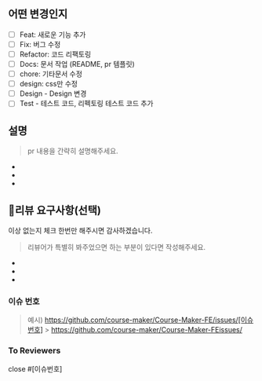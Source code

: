 ## 어떤 변경인지

- [ ] Feat: 새로운 기능 추가
- [ ] Fix: 버그 수정
- [ ] Refactor: 코드 리팩토링
- [ ] Docs: 문서 작업 (README, pr 템플릿)
- [ ] chore: 기타문서 수정
- [ ] design: css만 수정
- [ ] Design - Design 변경
- [ ] Test - 테스트 코드, 리펙토링 테스트 코드 추가

## 설명

> pr 내용을 간략히 설명해주세요.

-
-
-

## 💬리뷰 요구사항(선택)

이상 없는지 체크 한번만 해주시면 감사하겠습니다.

> 리뷰어가 특별히 봐주었으면 하는 부분이 있다면 작성해주세요.

-
-
-

### 이슈 번호

> 예시) https://github.com/course-maker/Course-Maker-FE/issues/[이슈번호] > https://github.com/course-maker/Course-Maker-FEissues/

### To Reviewers

close #[이슈번호]

